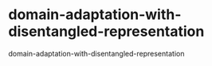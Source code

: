 # domain-adaptation-with-disentangled-representation
domain-adaptation-with-disentangled-representation
